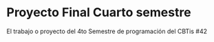 # Proyecto Final Cuarto semestre
El trabajo o proyecto del 4to Semestre de programación del CBTis #42

